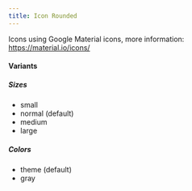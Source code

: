 ```yaml
---
title: Icon Rounded
---
```


Icons using Google Material icons, more information: https://material.io/icons/
 
#### Variants

##### Sizes
* small
* normal (default)
* medium
* large

##### Colors
* theme (default)
* gray